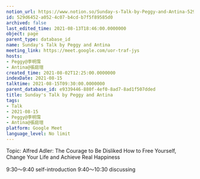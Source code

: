 ```yaml
---
notion_url: https://www.notion.so/Sunday-s-Talk-by-Peggy-and-Antina-529d6452a0524c07b4cdb7f5f89585d0
id: 529d6452-a052-4c07-b4cd-b7f5f89585d0
archived: false
last_edited_time: 2021-08-13T18:46:00.0000000
object: page
parent_type: database_id
name: Sunday's Talk by Peggy and Antina
meeting_link: https://meet.google.com/uor-traf-jys
hosts:
- Peggy@李明霈
- Antina@張庭瑄
created_time: 2021-08-02T12:25:00.0000000
indexDate: 2021-08-15
talktime: 2021-08-15T09:30:00.0000000
parent_database_id: e9339446-880f-4ef0-8ad7-8ad1f507dded
title: Sunday's Talk by Peggy and Antina
tags:
- Talk
- 2021-08-15
- Peggy@李明霈
- Antina@張庭瑄
platform: Google Meet
language_level: No limit
---
```


Topic: Alfred Adler: The Courage to Be Disliked
How to Free Yourself, Change Your Life and Achieve Real Happiness

9:30～9:40 self-introduction
9:40～10:30 discussing


